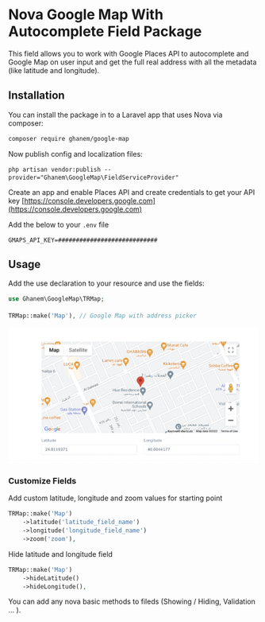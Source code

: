 # Nova Google Map With Autocomplete Field Package

This field allows you to work with Google Places API to autocomplete and Google Map on user input and get the full real address with all the metadata (like latitude and longitude).

## Installation

You can install the package in to a Laravel app that uses Nova via composer:

```bash
composer require ghanem/google-map
```

Now publish config and localization files:

```shell
php artisan vendor:publish --provider="Ghanem\GoogleMap\FieldServiceProvider"
```

Create an app and enable Places API and create credentials to get your API key
[https://console.developers.google.com](https://console.developers.google.com)

Add the below to your `.env` file

```shell
GMAPS_API_KEY=############################
```

## Usage

Add the use declaration to your resource and use the fields:

```php
use Ghanem\GoogleMap\TRMap;

TRMap::make('Map'), // Google Map with address picker
```

![Image of character counter](docs/screenshot-fields.png)

### Customize Fields

Add custom latitude, longitude and zoom values for starting point

```php
TRMap::make('Map')
    ->latitude('latitude_field_name')
    ->longitude('longitude_field_name')
    ->zoom('zoom'),
```

Hide latitude and longitude field

```php
TRMap::make('Map')
    ->hideLatitude()
    ->hideLongitude(),
```

You can add any nova basic methods to fileds (Showing / Hiding, Validation ... ).